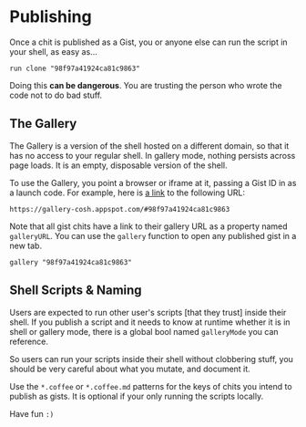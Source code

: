 # Publishing

Once a chit is published as a Gist, you or anyone else can run the script
in your shell, as easy as...

    run clone "98f97a41924ca81c9863"

Doing this **can be dangerous**. You are trusting the person who wrote the
code not to do bad stuff.

## The Gallery

The Gallery is a version of the shell hosted on a different domain, so that it
has no access to your regular shell. In gallery mode, nothing persists across
page loads. It is an empty, disposable version of the shell.

To use the Gallery, you point a browser or iframe at it, passing a Gist ID
in as a launch code. For example, here is [a link][1] to the following URL:

    https://gallery-cosh.appspot.com/#98f97a41924ca81c9863

Note that all gist chits have a link to their gallery URL as a property named
`galleryURL`. You can use the `gallery` function to open any published gist
in a new tab.

    gallery "98f97a41924ca81c9863"

## Shell Scripts & Naming

Users are expected to run other user's scripts [that they trust] inside their
shell. If you publish a script and it needs to know at runtime whether it is
in shell or gallery mode, there is a global bool named `galleryMode` you can
reference.

So users can run your scripts inside their shell without clobbering stuff,
you should be very careful about what you mutate, and document it.

Use the `*.coffee` or `*.coffee.md` patterns for the keys of chits you intend
to publish as gists. It is optional if your only running the scripts locally.

Have fun `:)`

[1]: https://gallery-cosh.appspot.com/#98f97a41924ca81c9863
